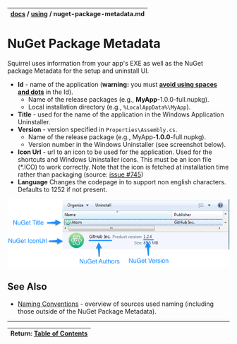 | [docs](..)  / [using](.) / nuget-package-metadata.md
|:---|

# NuGet Package Metadata

Squirrel uses information from your app's EXE as well as the NuGet package Metadata for the setup and uninstall UI.

* **Id** - name of the application (**warning:** you must **[avoid using spaces and dots](https://github.com/Squirrel/Squirrel.Windows/issues/523)** in the Id).
  * Name of the release packages (e.g., **MyApp**-1.0.0-full.nupkg). 
  * Local installation directory (e.g., `%LocalAppData%\MyApp`).
* **Title** - used for the name of the application in the Windows Application Uninstaller.
* **Version** - version specified in `Properties\Assembly.cs`. 
  * Name of the release package (e.g., MyApp-**1.0.0**-full.nupkg).
  * Version number in the Windows Uninstaller (see screenshot below).
* **Icon Url** - url to an icon to be used for the application. Used for the shortcuts and Windows Uninstaller icons. This must be an icon file (*.ICO) to work correctly. Note that the icon is fetched at installation time rather than
 packaging (source: [issue #745](https://github.com/Squirrel/Squirrel.Windows/issues/745))
* **Language** Changes the codepage in to support non english characters. Defaults to 1252 if not present.

![](images/uninstall-app.png)

## See Also

* [Naming Conventions](naming.md) - overview of sources used naming (including those outside of the NuGet Package Metadata).

---
| Return: [Table of Contents](../readme.md) |
|----|
